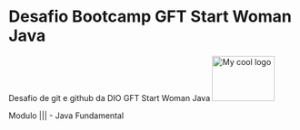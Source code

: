 # Desafio Bootcamp GFT Start Woman Java
Desafio de git e github da DIO GFT Start Woman Java
<img src="https://hermes.digitalinnovation.one/tracks/84b3149d-757f-4d2b-8f4a-a1d6d3729595.png"  height="80" width="110"  alt="My cool logo" />

Modulo ||| - Java Fundamental
